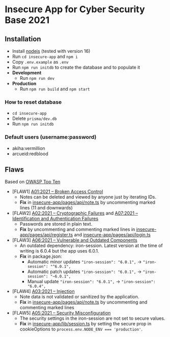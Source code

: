 # Insecure App for Cyber Security Base 2021

## Installation

- Install [nodejs](https://nodejs.org) (tested with version 16)
- Run `cd insecure-app` and `npm i`
- Copy `.env.example` as `.env`
- Run `npm run initdb` to create the database and to populate it
- **Development**
  - Run `npm run dev`
- **Production**
  - Run `npm run build` and `npm start`

### How to reset database

- `cd insecure-app`
- Delete `prisma/dev.db`
- Run `npm run initdb`

### Default users (username:password)

- akiha:vermillion
- arcueid:redblood

## Flaws

Based on [OWASP Top Ten](https://owasp.org/www-project-top-ten/)

- [FLAW1] [A01:2021 – Broken Access Control](https://owasp.org/Top10/A01_2021-Broken_Access_Control/)
  - Notes can be deleted and viewed by anyone just by iterating IDs.
  - **Fix** in [insecure-app/pages/api/note.ts](insecure-app/pages/api/note.ts) by uncommenting marked lines (11 and downwards)
- [FLAW2] [A02:2021 – Cryptographic Failures](https://owasp.org/Top10/A02_2021-Cryptographic_Failures/) and [A07:2021 – Identification and Authentication Failures](https://owasp.org/Top10/A07_2021-Identification_and_Authentication_Failures/)
  - Passwords are stored in plain text.
  - **Fix** by uncommenting and commenting marked lines in [insecure-app/pages/api/register.ts](insecure-app/pages/api/register.ts) and [insecure-app/pages/api/login.ts](insecure-app/pages/api/login.ts)
- [FLAW3] [A06:2021 – Vulnerable and Outdated Components](https://owasp.org/Top10/A06_2021-Vulnerable_and_Outdated_Components/)
  - An outdated dependency: iron-session. Latest version at the time of writing is 6.0.4 but the app uses 6.0.1.
  - **Fix** in package.json:
    - Automatic minor updates `"iron-session": "6.0.1",` -> `"iron-session": "^6.0.1",`
    - Automatic patch updates `"iron-session": "6.0.1",` -> `"iron-session": "~6.0.1",`
    - Manual update `"iron-session": "6.0.1",` -> `"iron-session": "6.0.4",`
- [FLAW4] [A03:2021 – Injection](https://owasp.org/Top10/A03_2021-Injection/)
  - Note data is not validated or sanitized by the application.
  - **Fix** in [insecure-app/pages/api/note.ts](insecure-app/pages/api/note.ts) by uncommenting and commenting marked lines
- [FLAW5] [A05:2021 – Security Misconfiguration](https://owasp.org/Top10/A05_2021-Security_Misconfiguration/)
  - The security settings in the iron-session are not set to secure values.
  - **Fix** in [insecure-app/lib/session.ts](insecure-app/lib/session.ts) by setting the secure prop in cookieOptions to `process.env.NODE_ENV === 'production'`.
